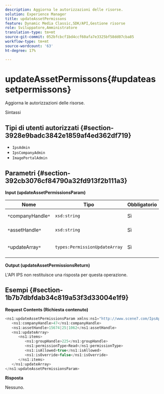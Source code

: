 ```yaml
---
description: Aggiorna le autorizzazioni delle risorse.
solution: Experience Manager
title: updateAssetPermissons
feature: Dynamic Media Classic,SDK/API,Gestione risorse
role: Sviluppatore,Amministratore
translation-type: tm+mt
source-git-commit: 052bfcbcf1bd4ccf60afa7e3325bf58dd07cba85
workflow-type: tm+mt
source-wordcount: '63'
ht-degree: 17%

---
```



# updateAssetPermissons{#updateassetpermissons}

Aggiorna le autorizzazioni delle risorse.

Sintassi

## Tipi di utenti autorizzati {#section-3928e9badc3842e1859af4ed362df719}

* `IpsAdmin`
* `IpsCompanyAdmin`
* `ImagePortalAdmin`

## Parametri {#section-392cb3076cf84790a32fd913f2b111a3}

**Input (updateAssetPermissionsParam)**

| Nome | Tipo | Obbligatorio | Descrizione |
|---|---|---|---|
| `*`companyHandle`*` | `xsd:string` | Sì | Tratta l&#39;azienda. |
| `*`assetHandle`*` | `xsd:string` | Sì | Gestione risorse. |
| `*`updateArray`*` | `types:PermissionUpdateArray` | Sì | Autorizzazioni da applicare alla risorsa. |

**Output (updateAssetPermissionsReturn)**

L&#39;API IPS non restituisce una risposta per questa operazione.

## Esempi {#section-1b7b7dbfdab34c819a53f3d33004e1f9}

**Request Contents (Richiesta contenuto)**

```java
<ns1:updateAssetPermissionsParam xmlns:ns1="http://www.scene7.com/IpsApi/xsd">
   <ns1:companyHandle>47</ns1:companyHandle>
   <ns1:assetHandle>15674|25|1062</ns1:assetHandle>
   <ns1:updateArray>
      <ns1:items>
         <ns1:groupHandle>225</ns1:groupHandle>
         <ns1:permissionType>Read</ns1:permissionType>
         <ns1:isAllowed>true</ns1:isAllowed>
         <ns1:isOverride>false</ns1:isOverride>
      </ns1:items>
   </ns1:updateArray>
</ns1:updateAssetPermissionsParam>
```

**Risposta**

Nessuno.
